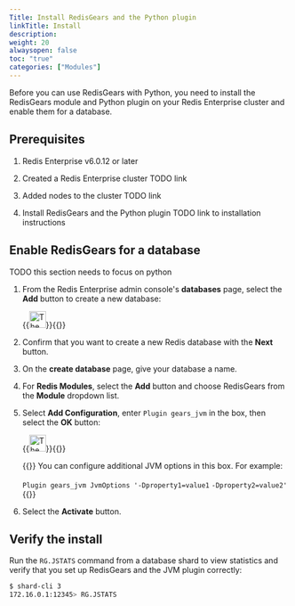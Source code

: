 ```yaml
---
Title: Install RedisGears and the Python plugin 
linkTitle: Install 
description:
weight: 20
alwaysopen: false
toc: "true"
categories: ["Modules"]
---
```


Before you can use RedisGears with Python, you need to install the RedisGears module and Python plugin on your Redis Enterprise cluster and enable them for a database.

## Prerequisites

1. Redis Enterprise v6.0.12 or later

1. Created a Redis Enterprise cluster TODO link

1. Added nodes to the cluster TODO link

1. Install RedisGears and the Python plugin TODO link to installation instructions


## Enable RedisGears for a database

TODO this section needs to focus on python

1. From the Redis Enterprise admin console's **databases** page, select the **Add** button to create a new database:

    {{<image filename="images/rs/icon_add.png" width="30px" alt="The Add icon">}}{{</image>}}

1. Confirm that you want to create a new Redis database with the **Next** button.

1. On the **create database** page, give your database a name.

1. For **Redis Modules**, select the **Add** button and choose RedisGears from the **Module** dropdown list.

1. Select **Add Configuration**, enter `Plugin gears_jvm` in the box, then select the **OK** button:

    {{<image filename="images/rs/icon_save.png" width="30px" alt="The Save icon">}}{{</image>}}

    {{<note>}}
You can configure additional JVM options in this box. For example:<br></br>
`Plugin gears_jvm JvmOptions `<nobr>`'-Dproperty1=value1`</nobr> <nobr>`-Dproperty2=value2'`</nobr>
    {{</note>}}

1. Select the **Activate** button.

## Verify the install

Run the `RG.JSTATS` command from a database shard to view statistics and verify that you set up RedisGears and the JVM plugin correctly:

```sh
$ shard-cli 3
172.16.0.1:12345> RG.JSTATS
```
